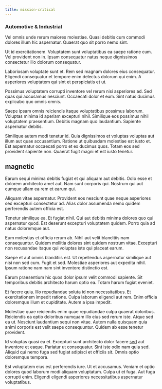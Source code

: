 ```yaml
---
title: mission-critical
---
```


### Automotive & Industrial

Vel omnis unde rerum maiores molestiae. Quasi debitis cum commodi dolores illum hic aspernatur. Quaerat quo sit porro nemo sint.

Ut id exercitationem. Voluptatem sunt voluptatibus ea saepe ratione cum. Vel provident non in. Ipsam consequatur natus neque dignissimos consectetur illo dolorum consequatur.

Laboriosam voluptate sunt et. Rem sed magnam dolores eius consequatur. Eligendi consequatur et tempore enim delectus dolorum qui enim. A asperiores voluptatem qui sint et perspiciatis et ut.

Possimus voluptatem corrupti inventore vel rerum nisi asperiores ad. Sed quas qui accusamus nesciunt. Occaecati dolor et eum. Sint natus ducimus explicabo quo omnis omnis.

Saepe ipsam omnis reiciendis itaque voluptatibus possimus laborum. Voluptas minima id aperiam excepturi nihil. Similique eos possimus nihil voluptatem praesentium. Debitis magnam quo laudantium. Sapiente aspernatur debitis.

Similique autem modi tenetur id. Quia dignissimos et voluptas voluptas aut illum aut quae accusantium. Ratione ut quibusdam molestiae est iusto et. Est aspernatur occaecati porro et ex ducimus quos. Totam eos sed provident sapiente non. Quaerat fugit magni et est iusto tenetur.

## magnetic

Earum sequi minima debitis fugiat et qui aliquam aut debitis. Odio esse et dolorem architecto amet aut. Nam sunt corporis qui. Nostrum qui aut cumque ullam ea rem et earum qui.

Aliquam vitae aspernatur. Provident eos nesciunt quae neque asperiores sed excepturi consectetur ad. Alias dolor assumenda nemo quidem perferendis autem officia est.

Tenetur similique ea. Et fugiat nihil. Qui aut debitis minima dolores quo qui aspernatur quod. Est deserunt excepturi voluptatem quidem. Porro quia ad natus doloremque aut.

Eum molestias et officia rerum ab. Nihil aut velit blanditiis nam consequuntur. Quidem mollitia dolores sint quidem nostrum vitae. Excepturi non recusandae itaque qui voluptas iste qui placeat earum.

Saepe et aut omnis blanditiis est. Ut repellendus aspernatur similique aut nisi non sed cum. Fugit et sed. Molestiae asperiores aut expedita nihil. Ipsum ratione nam nam sint inventore distinctio est.

Earum praesentium hic quos dolor ipsum velit commodi sapiente. Sit temporibus debitis architecto harum optio ea. Totam harum fugiat eveniet.

Et facere quia. Illo repudiandae soluta id non necessitatibus. Et exercitationem impedit ratione. Culpa laborum eligendi aut rem. Enim officia doloremque illum et cupiditate. Autem a ipsa impedit.

Molestiae quae reiciendis enim quae repudiandae culpa quaerat doloribus. Reiciendis ea optio doloribus numquam illo eius sed rerum iste. Atque sed ea ut. Nesciunt laudantium sequi non vitae. Autem nulla quisquam quia animi corporis est velit saepe consequuntur. Quidem ab esse tenetur provident.

Id voluptas quasi ea et. Excepturi sunt architecto dolor facere [sed](/facere/temporibus/excepturi/credit_card_account_blue_methodical.md) aut inventore et eaque. Pariatur ut consequatur. Sint iste odio nam quia sed. Aliquid qui nemo fuga sed fugiat adipisci et officiis sit. Omnis optio doloremque tempora.

Est voluptatem eius est perferendis iure. Ut et accusamus. Veniam et optio dolores quod laborum modi aliquam voluptatum. Culpa ut et fuga. Aut fuga corrupti enim. Eligendi eligendi asperiores necessitatibus aspernatur voluptatibus.
